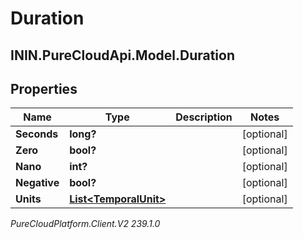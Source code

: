 # Duration

## ININ.PureCloudApi.Model.Duration

## Properties

|Name | Type | Description | Notes|
|------------ | ------------- | ------------- | -------------|
| **Seconds** | **long?** |  | [optional] |
| **Zero** | **bool?** |  | [optional] |
| **Nano** | **int?** |  | [optional] |
| **Negative** | **bool?** |  | [optional] |
| **Units** | [**List&lt;TemporalUnit&gt;**](TemporalUnit) |  | [optional] |



_PureCloudPlatform.Client.V2 239.1.0_
